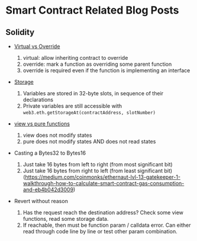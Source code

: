 # Smart Contract Related Blog Posts

## Solidity
- [Virtual vs Override](https://medium.com/upstate-interactive/solidity-override-vs-virtual-functions-c0a5dfb83aaf)
    1. virtual: allow inheriting contract to override
    2. override: mark a function as overriding some parent function
    3. override is required even if the function is implementing an interface
- [Storage](https://medium.com/coinmonks/how-to-read-private-variables-in-contract-storage-with-truffle-ethernaut-lvl-8-walkthrough-b2382741da9f)
    1. Variables are stored in 32-byte slots, in sequence of their declarations
    2. Private variables are still accessible with `web3.eth.getStorageAt(contractAddress, slotNumber)`
- [view vs pure functions](https://docs.soliditylang.org/en/develop/contracts.html#view-functions)
    1. view does not modify states
    2. pure does not modify states AND does not read states
- Casting a Bytes32 to Bytes16
    1. Just take 16 bytes from left to right (from most significant bit) <WRONG>
    2. Just take 16 bytes from right to left (from least significant bit)(https://medium.com/coinmonks/ethernaut-lvl-13-gatekeeper-1-walkthrough-how-to-calculate-smart-contract-gas-consumption-and-eb4b042d3009)

- Revert without reason
    1. Has the request reach the destination address? Check some view functions, read some storage data.
    2. If reachable, then must be function param / calldata error. Can either read through code line by line or test other param combination.
